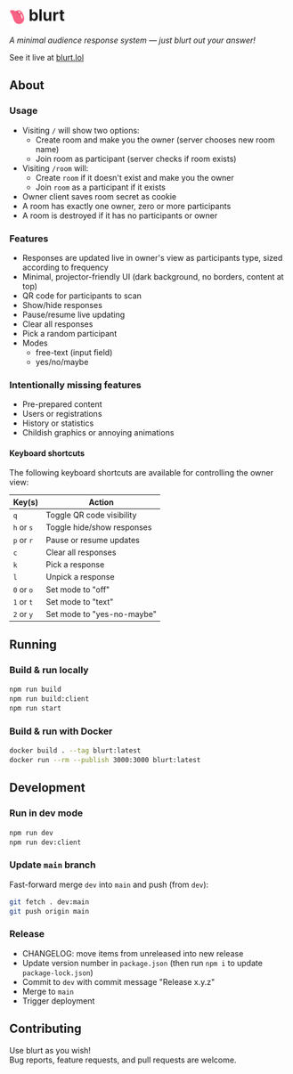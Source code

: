 # <img src="client/public/blurt-icon.svg" alt="logo" style="height: 1em; vertical-align: middle"> blurt

_A minimal audience response system — just blurt out your answer!_

See it live at [blurt.lol](https://blurt.lol)

## About

### Usage

- Visiting `/` will show two options:
  - Create room and make you the owner (server chooses new room name)
  - Join room as participant (server checks if room exists)
- Visiting `/room` will:
  - Create `room` if it doesn't exist and make you the owner
  - Join `room` as a participant if it exists
- Owner client saves room secret as cookie
- A room has exactly one owner, zero or more participants
- A room is destroyed if it has no participants or owner

### Features

- Responses are updated live in owner's view as participants type, sized according to frequency
- Minimal, projector-friendly UI (dark background, no borders, content at top)
- QR code for participants to scan
- Show/hide responses
- Pause/resume live updating
- Clear all responses
- Pick a random participant
- Modes
  - free-text (input field)
  - yes/no/maybe

### Intentionally missing features

- Pre-prepared content
- Users or registrations
- History or statistics
- Childish graphics or annoying animations

#### Keyboard shortcuts

The following keyboard shortcuts are available for controlling the owner view:

| Key(s)       | Action                                  |
|--------------|-----------------------------------------|
| `q`          | Toggle QR code visibility               |
| `h` or `s`   | Toggle hide/show responses              |
| `p` or `r`   | Pause or resume updates                 |
| `c`          | Clear all responses                     |
| `k`          | Pick a response                         |
| `l`          | Unpick a response                       |
| `0` or `o`   | Set mode to "off"                       |
| `1` or `t`   | Set mode to "text"                      |
| `2` or `y`   | Set mode to "yes-no-maybe"              |

## Running

### Build & run locally

```sh
npm run build
npm run build:client
npm run start
```

### Build & run with Docker

```sh
docker build . --tag blurt:latest
docker run --rm --publish 3000:3000 blurt:latest
```

## Development

### Run in dev mode

```sh
npm run dev
npm run dev:client
```

### Update `main` branch

Fast-forward merge `dev` into `main` and push (from `dev`):

```sh
git fetch . dev:main
git push origin main
```

### Release

- CHANGELOG: move items from unreleased into new release
- Update version number in `package.json` (then run `npm i` to update `package-lock.json`)
- Commit to `dev` with commit message "Release x.y.z"
- Merge to `main`
- Trigger deployment

## Contributing

Use blurt as you wish!  
Bug reports, feature requests, and pull requests are welcome.
